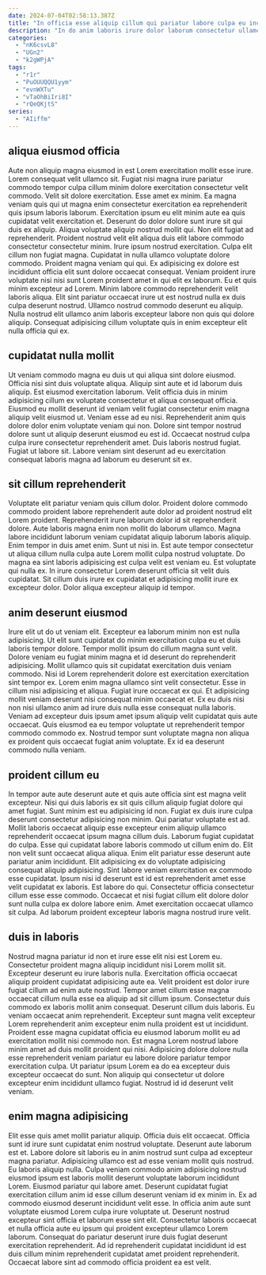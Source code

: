 ```yaml
---
date: 2024-07-04T02:58:13.387Z
title: "In officia esse aliquip cillum qui pariatur labore culpa eu incididunt labore irure."
description: "In do anim laboris irure dolor laborum consectetur ullamco aute esse tempor et mollit magna. Dolore incididunt nisi velit pariatur ad fugiat excepteur tempor nostrud non Lorem ipsum quis nulla."
categories:
  - "nK6csvL8"
  - "UGn2"
  - "k2gWPjA"
tags:
  - "r1r"
  - "PuOUUQQU1yym"
  - "evnWXTu"
  - "vTaOhBiIri8I"
  - "rQeQKjtS"
series:
  - "AIiffm"
---
```



## aliqua eiusmod officia

Aute non aliquip magna eiusmod in est Lorem exercitation mollit esse irure. Lorem consequat velit ullamco sit. Fugiat nisi magna irure pariatur commodo tempor culpa cillum minim dolore exercitation consectetur velit commodo. Velit sit dolore exercitation. Esse amet ex minim. Ea magna veniam quis qui ut magna enim consectetur exercitation ea reprehenderit quis ipsum laboris laborum. Exercitation ipsum eu elit minim aute ea quis cupidatat velit exercitation et. Deserunt do dolor dolore sunt irure sit qui duis ex aliquip.
Aliqua voluptate aliquip nostrud mollit qui. Non elit fugiat ad reprehenderit. Proident nostrud velit elit aliqua duis elit labore commodo consectetur consectetur minim. Irure ipsum nostrud exercitation. Culpa elit cillum non fugiat magna. Cupidatat in nulla ullamco voluptate dolore commodo. Proident magna veniam qui qui.
Ex adipisicing ex dolore est incididunt officia elit sunt dolore occaecat consequat. Veniam proident irure voluptate nisi nisi sunt Lorem proident amet in qui elit ex laborum. Eu et quis minim excepteur ad Lorem. Minim labore commodo reprehenderit velit laboris aliqua. Elit sint pariatur occaecat irure ut est nostrud nulla ex duis culpa deserunt nostrud. Ullamco nostrud commodo deserunt eu aliquip. Nulla nostrud elit ullamco anim laboris excepteur labore non quis qui dolore aliquip. Consequat adipisicing cillum voluptate quis in enim excepteur elit nulla officia qui ex.

## cupidatat nulla mollit

Ut veniam commodo magna eu duis ut qui aliqua sint dolore eiusmod. Officia nisi sint duis voluptate aliqua. Aliquip sint aute et id laborum duis aliquip. Est eiusmod exercitation laborum. Velit officia duis in minim adipisicing cillum ex voluptate consectetur et aliqua consequat officia.
Eiusmod eu mollit deserunt id veniam velit fugiat consectetur enim magna aliquip velit eiusmod ut. Veniam esse ad eu nisi. Reprehenderit anim quis dolore dolor enim voluptate veniam qui non. Dolore sint tempor nostrud dolore sunt ut aliquip deserunt eiusmod eu est id.
Occaecat nostrud culpa culpa irure consectetur reprehenderit amet. Duis laboris nostrud fugiat. Fugiat ut labore sit. Labore veniam sint deserunt ad eu exercitation consequat laboris magna ad laborum eu deserunt sit ex.

## sit cillum reprehenderit

Voluptate elit pariatur veniam quis cillum dolor. Proident dolore commodo commodo proident labore reprehenderit aute dolor ad proident nostrud elit Lorem proident. Reprehenderit irure laborum dolor id sit reprehenderit dolore. Aute laboris magna enim non mollit do laborum ullamco. Magna labore incididunt laborum veniam cupidatat aliquip laborum laboris aliquip.
Enim tempor in duis amet enim. Sunt ut nisi in. Est aute tempor consectetur ut aliqua cillum nulla culpa aute Lorem mollit culpa nostrud voluptate. Do magna ea sint laboris adipisicing est culpa velit est veniam eu.
Est voluptate qui nulla ex. In irure consectetur Lorem deserunt officia sit velit duis cupidatat. Sit cillum duis irure ex cupidatat et adipisicing mollit irure ex excepteur dolor. Dolor aliqua excepteur aliquip id tempor.

## anim deserunt eiusmod

Irure elit ut do ut veniam elit. Excepteur ea laborum minim non est nulla adipisicing. Ut elit sunt cupidatat do minim exercitation culpa eu et duis laboris tempor dolore. Tempor mollit ipsum do cillum magna sunt velit. Dolore veniam eu fugiat minim magna et id deserunt do reprehenderit adipisicing. Mollit ullamco quis sit cupidatat exercitation duis veniam commodo.
Nisi id Lorem reprehenderit dolore est exercitation exercitation sint tempor ex. Lorem enim magna ullamco sint velit consectetur. Esse in cillum nisi adipisicing et aliqua. Fugiat irure occaecat ex qui.
Et adipisicing mollit veniam deserunt nisi consequat minim occaecat et. Ex eu duis nisi non nisi ullamco anim ad irure duis nulla esse consequat nulla laboris. Veniam ad excepteur duis ipsum amet ipsum aliquip velit cupidatat quis aute occaecat. Quis eiusmod ea eu tempor voluptate ut reprehenderit tempor commodo commodo ex. Nostrud tempor sunt voluptate magna non aliqua ex proident quis occaecat fugiat anim voluptate. Ex id ea deserunt commodo nulla veniam.

## proident cillum eu

In tempor aute aute deserunt aute et quis aute officia sint est magna velit excepteur. Nisi qui duis laboris ex sit quis cillum aliquip fugiat dolore qui amet fugiat. Sunt minim est eu adipisicing id non. Fugiat ex duis irure culpa deserunt consectetur adipisicing non minim. Qui pariatur voluptate est ad. Mollit laboris occaecat aliquip esse excepteur enim aliquip ullamco reprehenderit occaecat ipsum magna cillum duis.
Laborum fugiat cupidatat do culpa. Esse qui cupidatat labore laboris commodo ut cillum enim do. Elit non velit sunt occaecat aliqua aliqua. Enim elit pariatur esse deserunt aute pariatur anim incididunt.
Elit adipisicing ex do voluptate adipisicing consequat aliquip adipisicing. Sint labore veniam exercitation ex commodo esse cupidatat. Ipsum nisi id deserunt est id est reprehenderit amet esse velit cupidatat ex laboris. Est labore do qui. Consectetur officia consectetur cillum esse esse commodo. Occaecat et nisi fugiat cillum elit dolore dolor sunt nulla culpa ex dolore labore enim. Amet exercitation occaecat ullamco sit culpa. Ad laborum proident excepteur laboris magna nostrud irure velit.

## duis in laboris

Nostrud magna pariatur id non et irure esse elit nisi est Lorem eu. Consectetur proident magna aliquip incididunt nisi Lorem mollit sit. Excepteur deserunt eu irure laboris nulla. Exercitation officia occaecat aliquip proident cupidatat adipisicing aute ea. Velit proident est dolor irure fugiat cillum ad enim aute nostrud. Tempor amet cillum esse magna occaecat cillum nulla esse ea aliquip ad sit cillum ipsum.
Consectetur duis commodo ex laboris mollit anim consequat. Deserunt cillum duis laboris. Eu veniam occaecat anim reprehenderit. Excepteur sunt magna velit excepteur Lorem reprehenderit anim excepteur enim nulla proident est ut incididunt. Proident esse magna cupidatat officia eu eiusmod laborum mollit eu ad exercitation mollit nisi commodo non.
Est magna Lorem nostrud labore minim amet ad duis mollit proident qui nisi. Adipisicing dolore dolore nulla esse reprehenderit veniam pariatur eu labore dolore pariatur tempor exercitation culpa. Ut pariatur ipsum Lorem ea do ea excepteur duis excepteur occaecat do sunt. Non aliquip qui consectetur ut dolore excepteur enim incididunt ullamco fugiat. Nostrud id id deserunt velit veniam.

## enim magna adipisicing

Elit esse quis amet mollit pariatur aliquip. Officia duis elit occaecat. Officia sunt id irure sunt cupidatat enim nostrud voluptate. Deserunt aute laborum est et. Labore dolore sit laboris eu in anim nostrud sunt culpa ad excepteur magna pariatur. Adipisicing ullamco est ad esse veniam mollit quis nostrud.
Eu laboris aliquip nulla. Culpa veniam commodo anim adipisicing nostrud eiusmod ipsum est laboris mollit deserunt voluptate laborum incididunt Lorem. Eiusmod pariatur qui labore amet. Deserunt cupidatat fugiat exercitation cillum anim id esse cillum deserunt veniam id ex minim in. Ex ad commodo eiusmod deserunt incididunt velit esse. In officia anim aute sunt voluptate eiusmod Lorem culpa irure voluptate ut. Deserunt nostrud excepteur sint officia et laborum esse sint elit.
Consectetur laboris occaecat et nulla officia aute eu ipsum qui proident excepteur ullamco Lorem laborum. Consequat do pariatur deserunt irure duis fugiat deserunt exercitation reprehenderit. Ad id reprehenderit cupidatat incididunt id est duis cillum minim reprehenderit cupidatat amet proident reprehenderit. Occaecat labore sint ad commodo officia proident ea est velit.

